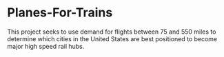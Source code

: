 # Planes-For-Trains
This project seeks to use demand for flights between 75 and 550 miles to determine which cities in the United States are best positioned to become major high speed rail hubs. 
